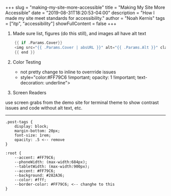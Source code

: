 +++
slug = "making-my-site-more-accessible"
title = "Making My Site More Accessible"
date = "2019-08-31T18:20:53-04:00"
description = "How I made my site meet standards for accessibility."
author = "Noah Kernis"
tags = ["itp", "accessibility"]
showFullContent = false
+++

1. Made sure list, figures (do this still), and images all have alt text
```go
    {{ if .Params.Cover}}
    <img src="{{ .Params.Cover | absURL }}" alt="{{ .Params.Alt }}" class="post-cover" />
	{{ end }}
```
2. Color Testing
	- not pretty change to inline to overrride issues
	- style="color:#FF79C6 !important; opacity: 1 !important; text-decoration: underline">

3. Screen Readers

use screen grabs from the demo site for terminal theme to show contrast issues and code without alt text, etc.

---

```
.post-tags {
	display: block;
	margin-bottom: 20px;
	font-size: 1rem;
	opacity: .5 <-- remove
}

:root {
	--accent: #FF79C6;
	--phoneWidth: (max-width:684px);
	--tabletWidth: (max-width:900px);
	--accent: #FF79C6;
	--background: #282A36;
	--color: #fff;
	--border-color: #FF79C6; <-- changhe to this
}
```